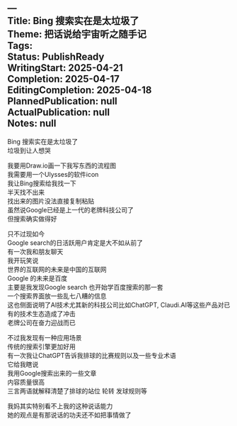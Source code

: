 —  
Title:  Bing 搜索实在是太垃圾了  
Theme: 把话说给宇宙听之随手记  
Tags: []()  
Status: PublishReady  
WritingStart: 2025-04-21  
Completion: 2025-04-17  
EditingCompletion: 2025-04-18  
PlannedPublication: null  
ActualPublication: null  
Notes: null  
---  
 Bing 搜索实在是太垃圾了  
垃圾到让人想哭  
  
我要用Draw.io画一下我写东西的流程图  
我需要用一个Ulysses的软件icon  
我让Bing搜索给我找一下  
半天找不出来  
找出来的图片没法直接复制粘贴  
虽然说Google已经是上一代的老牌科技公司了  
但搜索确实做得好  
  
只不过现如今  
Google search的日活跃用户肯定是大不如从前了  
有一次我和朋友聊天  
我开玩笑说  
世界的互联网的未来是中国的互联网  
Google 的未来是百度  
主要是我发现Google search 也开始学百度搜索的那一套  
一个搜索界面放一些乱七八糟的信息  
这也侧面说明了AI技术尤其新的科技公司比如ChatGPT, Claudi.AI等这些产品对已有的技术生态造成了冲击  
老牌公司在奋力迎战而已  
  
不过我发现有一种应用场景  
传统的搜索引擎更加好用  
有一次我让ChatGPT告诉我排球的比赛规则以及一些专业术语  
它给我瞎说  
我用Google搜索出来的一些文章  
内容质量很高  
三言两语就解释清楚了排球的站位 轮转 发球规则等  
  
我妈其实特别看不上我的这种说话能力  
她的观点是有那说话的功夫还不如把事情做了  
  